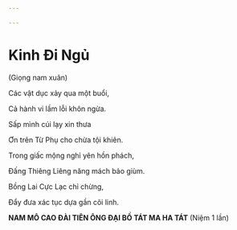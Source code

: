 ```yaml
---

---
```

# Kinh Đi Ngủ

(Giọng nam xuân)

Các vật dục xảy qua một buổi,

Cả hành vi lầm lỗi khôn ngừa.

Sấp mình cúi lạy xin thưa

Ơn trên Từ Phụ cho chừa tội khiên.

Trong giấc mộng nghỉ yên hồn phách,

Đấng Thiêng Liêng năng mách bảo giùm.

Bồng Lai Cực Lạc chỉ chừng,

Đẩy đưa xác tục dựa gần cõi linh.

**NAM MÔ CAO ĐÀI TIÊN ÔNG ĐẠI BỒ TÁT MA HA TÁT** (Niệm 1 lần)



